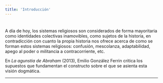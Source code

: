 ```yaml
---
title: 'Introducción'
---
```


#

<style>
  .md-nav--primary .md-nav__link[for=__toc] ~ .md-nav {
    display: none;
  }
</style>

A día de hoy, los sistemas religiosos son considerados de forma mayoritaria como identidades colectivas inamovibles, como sujetos de la historia, en contradicción con cuanto la propia historia nos ofrece acerca de como se forman estos sistemas religiosos: confusión, mescolanza, adaptabilidad, apego al poder o militancia a contracorriente, etc.

En *La agunstia de Abraham* (2013), Emilio González Ferrin critica los supuestos que fundamentan el constructo sobre el que se asienta esta visión dogmática. 

---
